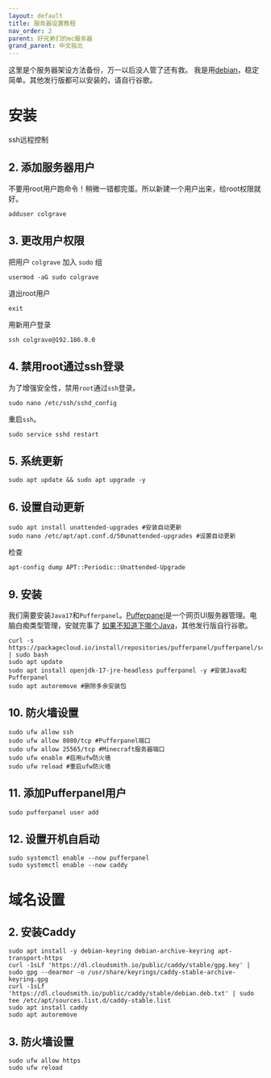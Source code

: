 ```yaml
---
layout: default
title: 服务器设置教程
nav_order: 2
parent: 好兄弟们的mc服务器
grand_parent: 中文指北
---
```

这里是个服务器架设方法备份，万一以后没人管了还有救。
我是用[debian](https://www.debian.org/)，稳定简单。其他发行版都可以安装的，请自行谷歌。

# 安装
ssh远程控制

## 2. 添加服务器用户
不要用root用户跑命令！稍微一错都完蛋。所以新建一个用户出来，给root权限就好。
```
adduser colgrave
```
## 3. 更改用户权限
把用户 `colgrave` 加入 `sudo` 组
```
usermod -aG sudo colgrave
```
退出root用户
```
exit
```
用新用户登录
```
ssh colgrave@192.186.0.0
```
## 4. 禁用root通过ssh登录
为了增强安全性，禁用`root`通过`ssh`登录。
```
sudo nano /etc/ssh/sshd_config
```
重启`ssh`。
```
sudo service sshd restart
```
## 5. 系统更新
```
sudo apt update && sudo apt upgrade -y
```
## 6. 设置自动更新
```
sudo apt install unattended-upgrades #安装自动更新
sudo nano /etc/apt/apt.conf.d/50unattended-upgrades #设置自动更新
```
检查
```
apt-config dump APT::Periodic::Unattended-Upgrade
```
## 9. 安装
我们需要安装`Java17`和`Pufferpanel`。[Pufferpanel](https://www.pufferpanel.com/)是一个网页UI服务器管理。电脑白痴类型管理，安就完事了
[如果不知道下哪个Java](https://packages.debian.org/search?keywords=openjdk)，其他发行版自行谷歌。
```
curl -s https://packagecloud.io/install/repositories/pufferpanel/pufferpanel/script.deb.sh | sudo bash
sudo apt update
sudo apt install openjdk-17-jre-headless pufferpanel -y #安装Java和Pufferpanel
sudo apt autoremove #删除多余安装包
```
## 10. 防火墙设置
```
sudo ufw allow ssh
sudo ufw allow 8080/tcp #Pufferpanel端口
sudo ufw allow 25565/tcp #Minecraft服务器端口
sudo ufw enable #启用ufw防火墙
sudo ufw reload #重启ufw防火墙
```
## 11. 添加Pufferpanel用户
```
sudo pufferpanel user add
```
## 12. 设置开机自启动
```
sudo systemctl enable --now pufferpanel
sudo systemctl enable --now caddy
```
# 域名设置
## 2. 安装Caddy
```
sudo apt install -y debian-keyring debian-archive-keyring apt-transport-https
curl -1sLf 'https://dl.cloudsmith.io/public/caddy/stable/gpg.key' | sudo gpg --dearmor -o /usr/share/keyrings/caddy-stable-archive-keyring.gpg
curl -1sLf 'https://dl.cloudsmith.io/public/caddy/stable/debian.deb.txt' | sudo tee /etc/apt/sources.list.d/caddy-stable.list
sudo apt install caddy
sudo apt autoremove
```
## 3. 防火墙设置
```
sudo ufw allow https
sudo ufw reload
```
